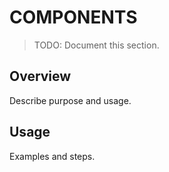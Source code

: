 # COMPONENTS

> TODO: Document this section.

## Overview
Describe purpose and usage.

## Usage
Examples and steps.

